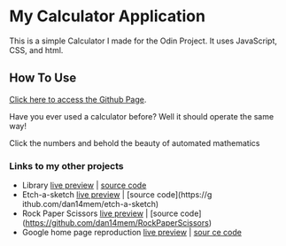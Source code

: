 # My Calculator Application
 
This is a simple Calculator I made for the Odin Project. It uses JavaScript, CSS, and html. 

## How To Use
  
[Click here to access the Github Page](https://github.com/dan14mem/calculator).
  
Have you ever used a calculator before? Well it should operate the same way!

Click the numbers and behold the beauty of automated mathematics


### Links to my other projects
 
- Library [live preview](https://dan14mem.github.io/library/) | [source code](https://github.com/dan14mem/library)
- Etch-a-sketch [live preview](https://dan14mem.github.io/etch-a-sketch/) | [source code](https://g    ithub.com/dan14mem/etch-a-sketch)
- Rock Paper Scissors [live preview](https://dan14mem.github.io/RockPaperScissors/) | [source code]    (https://github.com/dan14mem/RockPaperScissors)
- Google home page reproduction [live preview](https://dan14mem.github.io/google-homepage/) | [sour    ce code](https://github.com/dan14mem/google-homepage)
